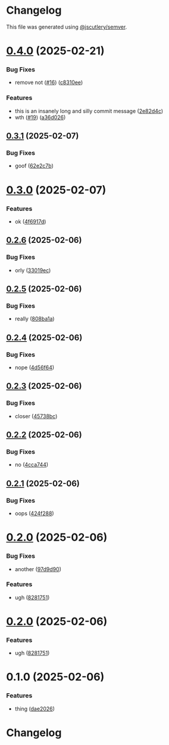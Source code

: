 # Changelog

This file was generated using [@jscutlery/semver](https://github.com/jscutlery/semver).

# [0.4.0](https://github.com/jfreeland/nx-example/compare/products-0.3.1...products-0.4.0) (2025-02-21)


### Bug Fixes

* remove not ([#16](https://github.com/jfreeland/nx-example/issues/16)) ([c8310ee](https://github.com/jfreeland/nx-example/commit/c8310ee714e903a524fe6f973032dd35d14e73d3))


### Features

* this is an insanely long and silly commit message ([2e82d4c](https://github.com/jfreeland/nx-example/commit/2e82d4cfb3f016050fa0e2f7a7cd45fac8a251b8))
* wth ([#19](https://github.com/jfreeland/nx-example/issues/19)) ([a36d026](https://github.com/jfreeland/nx-example/commit/a36d0261a5bce1b3e121f52c310a5e34d378c7f6))



## [0.3.1](https://github.com/jfreeland/nx-example/compare/products-0.3.0...products-0.3.1) (2025-02-07)


### Bug Fixes

* goof ([62e2c7b](https://github.com/jfreeland/nx-example/commit/62e2c7bafc39698c78475d430d3059f6b3d6b7fb))



# [0.3.0](https://github.com/jfreeland/nx-example/compare/products-0.2.6...products-0.3.0) (2025-02-07)


### Features

* ok ([4f6917d](https://github.com/jfreeland/nx-example/commit/4f6917d7b3a2705111c7525a0bf8feea24a592ba))



## [0.2.6](https://github.com/jfreeland/nx-example/compare/products-0.2.5...products-0.2.6) (2025-02-06)


### Bug Fixes

* orly ([33019ec](https://github.com/jfreeland/nx-example/commit/33019ec863e725f5cd38ae7686cdbee63ceb0404))



## [0.2.5](https://github.com/jfreeland/nx-example/compare/products-0.2.4...products-0.2.5) (2025-02-06)


### Bug Fixes

* really ([808ba1a](https://github.com/jfreeland/nx-example/commit/808ba1aef57ab61b31e6269137cd8f7c42475cd0))



## [0.2.4](https://github.com/jfreeland/nx-example/compare/products-0.2.3...products-0.2.4) (2025-02-06)


### Bug Fixes

* nope ([4d56f64](https://github.com/jfreeland/nx-example/commit/4d56f6452a841940e436c4c9d6419c0c2a480ad3))



## [0.2.3](https://github.com/jfreeland/nx-example/compare/products-0.2.2...products-0.2.3) (2025-02-06)


### Bug Fixes

* closer ([45738bc](https://github.com/jfreeland/nx-example/commit/45738bcc1cc38c76a5759ca4579771f7aab1ac2a))



## [0.2.2](https://github.com/jfreeland/nx-example/compare/products-0.2.1...products-0.2.2) (2025-02-06)


### Bug Fixes

* no ([4cca744](https://github.com/jfreeland/nx-example/commit/4cca74406b35c457bdeb81516c56cb38ed6f65c9))



## [0.2.1](https://github.com/jfreeland/nx-example/compare/products-0.2.0...products-0.2.1) (2025-02-06)


### Bug Fixes

* oops ([424f288](https://github.com/jfreeland/nx-example/commit/424f288a3ddebb91e06bad6186e184dd4d241953))



# [0.2.0](https://github.com/jfreeland/nx-example/compare/products-0.1.0...products-0.2.0) (2025-02-06)


### Bug Fixes

* another ([97d9d90](https://github.com/jfreeland/nx-example/commit/97d9d90c5ee0dc46321c0af2dca63087093a2344))


### Features

* ugh ([8281751](https://github.com/jfreeland/nx-example/commit/8281751bfea9cdd3ca00f4e73ba4513519c3398a))



# [0.2.0](https://github.com/jfreeland/nx-example/compare/products-0.1.0...products-0.2.0) (2025-02-06)


### Features

* ugh ([8281751](https://github.com/jfreeland/nx-example/commit/8281751bfea9cdd3ca00f4e73ba4513519c3398a))



# 0.1.0 (2025-02-06)


### Features

* thing ([dae2026](https://github.com/jfreeland/nx-example/commit/dae2026f2d37c2da778887edfd46a6bb1d2279b2))



# Changelog
